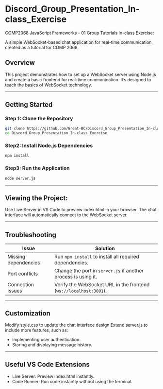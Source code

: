 # Discord_Group_Presentation_In-class_Exercise
COMP2068 JavaScript Frameworks - 01 Group Tutorials In-class Exercise:

A simple WebSocket-based chat application for real-time communication, created as a tutorial for COMP 2068.

## Overview

This project demonstrates how to set up a WebSocket server using Node.js and create a basic frontend for real-time communication. It’s designed to teach the basics of WebSocket technology.

---

## Getting Started

### Step 1: Clone the Repository

```bash
git clone https://github.com/Great-BC/Discord_Group_Presentation_In-class_Exercise.git
cd Discord_Group_Presentation_In-class_Exercise
```
### Step2: Install Node.js Dependencies
```bash
npm install
```
### Step3: Run the Application
```bash
node server.js
```
---

## Viewing the Project:
Use Live Server in VS Code to preview index.html in your browser.
The chat interface will automatically connect to the WebSocket server.

--- 

## Troubleshooting

| **Issue**               | **Solution**                                                         |
|-------------------------|----------------------------------------------------------------------|
| Missing dependencies     | Run `npm install` to install all required dependencies.             |
| Port conflicts           | Change the port in `server.js` if another process is using it.      |
| Connection issues        | Verify the WebSocket URL in the frontend (`ws://localhost:3001`).    |

---

## Customization
Modify style.css to update the chat interface design 
Extend server.js to include more features, such as:
* Implementing user authentication.
* Storing and displaying message history.

---
## Useful VS Code Extensions
* Live Server: Preview index.html instantly.
* Code Runner: Run code instantly without using the terminal.